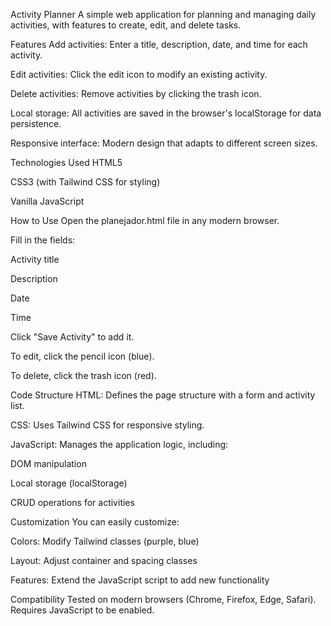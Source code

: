 Activity Planner
A simple web application for planning and managing daily activities, with features to create, edit, and delete tasks.

Features
Add activities: Enter a title, description, date, and time for each activity.

Edit activities: Click the edit icon to modify an existing activity.

Delete activities: Remove activities by clicking the trash icon.

Local storage: All activities are saved in the browser's localStorage for data persistence.

Responsive interface: Modern design that adapts to different screen sizes.

Technologies Used
HTML5

CSS3 (with Tailwind CSS for styling)

Vanilla JavaScript

How to Use
Open the planejador.html file in any modern browser.

Fill in the fields:

Activity title

Description

Date

Time

Click "Save Activity" to add it.

To edit, click the pencil icon (blue).

To delete, click the trash icon (red).

Code Structure
HTML: Defines the page structure with a form and activity list.

CSS: Uses Tailwind CSS for responsive styling.

JavaScript: Manages the application logic, including:

DOM manipulation

Local storage (localStorage)

CRUD operations for activities

Customization
You can easily customize:

Colors: Modify Tailwind classes (purple, blue)

Layout: Adjust container and spacing classes

Features: Extend the JavaScript script to add new functionality

Compatibility
Tested on modern browsers (Chrome, Firefox, Edge, Safari). Requires JavaScript to be enabled.
